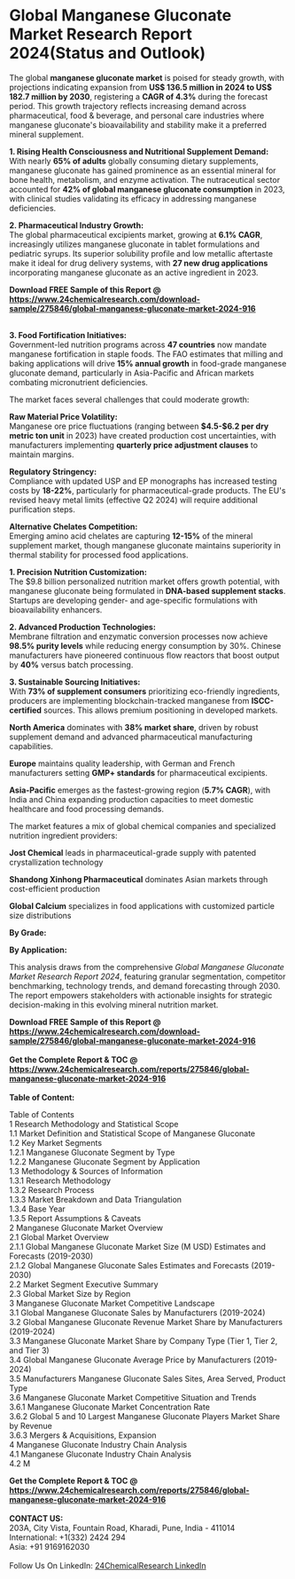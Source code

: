 <h1>Global Manganese Gluconate Market Research Report 2024(Status and Outlook)</h1><p>The global <strong>manganese gluconate market</strong> is poised for steady growth, with projections indicating expansion from <strong>US$ 136.5 million in 2024 to US$ 182.7 million by 2030</strong>, registering a <strong>CAGR of 4.3%</strong> during the forecast period. This growth trajectory reflects increasing demand across pharmaceutical, food &amp; beverage, and personal care industries where manganese gluconate's bioavailability and stability make it a preferred mineral supplement.</p><p><strong>1. Rising Health Consciousness and Nutritional Supplement Demand:</strong><br>
With nearly <strong>65% of adults</strong> globally consuming dietary supplements, manganese gluconate has gained prominence as an essential mineral for bone health, metabolism, and enzyme activation. The nutraceutical sector accounted for <strong>42% of global manganese gluconate consumption</strong> in 2023, with clinical studies validating its efficacy in addressing manganese deficiencies.</p><p><strong>2. Pharmaceutical Industry Growth:</strong><br>
The global pharmaceutical excipients market, growing at <strong>6.1% CAGR</strong>, increasingly utilizes manganese gluconate in tablet formulations and pediatric syrups. Its superior solubility profile and low metallic aftertaste make it ideal for drug delivery systems, with <strong>27 new drug applications</strong> incorporating manganese gluconate as an active ingredient in 2023.</p><div><b>Download FREE Sample of this Report @ 
            <a href="https://www.24chemicalresearch.com/download-sample/275846/global-manganese-gluconate-market-2024-916">
            https://www.24chemicalresearch.com/download-sample/275846/global-manganese-gluconate-market-2024-916</a></b></div><br><p><strong>3. Food Fortification Initiatives:</strong><br>
Government-led nutrition programs across <strong>47 countries</strong> now mandate manganese fortification in staple foods. The FAO estimates that milling and baking applications will drive <strong>15% annual growth</strong> in food-grade manganese gluconate demand, particularly in Asia-Pacific and African markets combating micronutrient deficiencies.</p><p>The market faces several challenges that could moderate growth:</p><p><strong>Raw Material Price Volatility:</strong><br>
    Manganese ore price fluctuations (ranging between <strong>$4.5-$6.2 per dry metric ton unit</strong> in 2023) have created production cost uncertainties, with manufacturers implementing <strong>quarterly price adjustment clauses</strong> to maintain margins.</p><p><strong>Regulatory Stringency:</strong><br>
    Compliance with updated USP and EP monographs has increased testing costs by <strong>18-22%</strong>, particularly for pharmaceutical-grade products. The EU's revised heavy metal limits (effective Q2 2024) will require additional purification steps.</p><p><strong>Alternative Chelates Competition:</strong><br>
    Emerging amino acid chelates are capturing <strong>12-15%</strong> of the mineral supplement market, though manganese gluconate maintains superiority in thermal stability for processed food applications.</p><p><strong>1. Precision Nutrition Customization:</strong><br>
The $9.8 billion personalized nutrition market offers growth potential, with manganese gluconate being formulated in <strong>DNA-based supplement stacks</strong>. Startups are developing gender- and age-specific formulations with bioavailability enhancers.</p><p><strong>2. Advanced Production Technologies:</strong><br>
Membrane filtration and enzymatic conversion processes now achieve <strong>98.5% purity levels</strong> while reducing energy consumption by 30%. Chinese manufacturers have pioneered continuous flow reactors that boost output by <strong>40%</strong> versus batch processing.</p><p><strong>3. Sustainable Sourcing Initiatives:</strong><br>
With <strong>73% of supplement consumers</strong> prioritizing eco-friendly ingredients, producers are implementing blockchain-tracked manganese from <strong>ISCC-certified</strong> sources. This allows premium positioning in developed markets.</p><p><strong>North America</strong> dominates with <strong>38% market share</strong>, driven by robust supplement demand and advanced pharmaceutical manufacturing capabilities.</p><p><strong>Europe</strong> maintains quality leadership, with German and French manufacturers setting <strong>GMP+ standards</strong> for pharmaceutical excipients.</p><p><strong>Asia-Pacific</strong> emerges as the fastest-growing region (<strong>5.7% CAGR</strong>), with India and China expanding production capacities to meet domestic healthcare and food processing demands.</p><p>The market features a mix of global chemical companies and specialized nutrition ingredient providers:</p><p><strong>Jost Chemical</strong> leads in pharmaceutical-grade supply with patented crystallization technology</p><p><strong>Shandong Xinhong Pharmaceutical</strong> dominates Asian markets through cost-efficient production</p><p><strong>Global Calcium</strong> specializes in food applications with customized particle size distributions</p><p><strong>By Grade:</strong></p><p><strong>By Application:</strong></p><p>This analysis draws from the comprehensive <em>Global Manganese Gluconate Market Research Report 2024</em>, featuring granular segmentation, competitor benchmarking, technology trends, and demand forecasting through 2030. The report empowers stakeholders with actionable insights for strategic decision-making in this evolving mineral nutrition market.</p><div><b>Download FREE Sample of this Report @ 
            <a href="https://www.24chemicalresearch.com/download-sample/275846/global-manganese-gluconate-market-2024-916">
            https://www.24chemicalresearch.com/download-sample/275846/global-manganese-gluconate-market-2024-916</a></b></div><br><div><b>Get the Complete Report & TOC @ 
            <a href="https://www.24chemicalresearch.com/reports/275846/global-manganese-gluconate-market-2024-916">
            https://www.24chemicalresearch.com/reports/275846/global-manganese-gluconate-market-2024-916</a></b></div><br>
            <b>Table of Content:</b><p>Table of Contents<br />
1 Research Methodology and Statistical Scope<br />
1.1 Market Definition and Statistical Scope of Manganese Gluconate<br />
1.2 Key Market Segments<br />
1.2.1 Manganese Gluconate Segment by Type<br />
1.2.2 Manganese Gluconate Segment by Application<br />
1.3 Methodology & Sources of Information<br />
1.3.1 Research Methodology<br />
1.3.2 Research Process<br />
1.3.3 Market Breakdown and Data Triangulation<br />
1.3.4 Base Year<br />
1.3.5 Report Assumptions & Caveats<br />
2 Manganese Gluconate Market Overview<br />
2.1 Global Market Overview<br />
2.1.1 Global Manganese Gluconate Market Size (M USD) Estimates and Forecasts (2019-2030)<br />
2.1.2 Global Manganese Gluconate Sales Estimates and Forecasts (2019-2030)<br />
2.2 Market Segment Executive Summary<br />
2.3 Global Market Size by Region<br />
3 Manganese Gluconate Market Competitive Landscape<br />
3.1 Global Manganese Gluconate Sales by Manufacturers (2019-2024)<br />
3.2 Global Manganese Gluconate Revenue Market Share by Manufacturers (2019-2024)<br />
3.3 Manganese Gluconate Market Share by Company Type (Tier 1, Tier 2, and Tier 3)<br />
3.4 Global Manganese Gluconate Average Price by Manufacturers (2019-2024)<br />
3.5 Manufacturers Manganese Gluconate Sales Sites, Area Served, Product Type<br />
3.6 Manganese Gluconate Market Competitive Situation and Trends<br />
3.6.1 Manganese Gluconate Market Concentration Rate<br />
3.6.2 Global 5 and 10 Largest Manganese Gluconate Players Market Share by Revenue<br />
3.6.3 Mergers & Acquisitions, Expansion<br />
4 Manganese Gluconate Industry Chain Analysis<br />
4.1 Manganese Gluconate Industry Chain Analysis<br />
4.2 M</p><div><b>Get the Complete Report & TOC @ 
            <a href="https://www.24chemicalresearch.com/reports/275846/global-manganese-gluconate-market-2024-916">
            https://www.24chemicalresearch.com/reports/275846/global-manganese-gluconate-market-2024-916</a></b></div><br><b>CONTACT US:</b><br>
            203A, City Vista, Fountain Road, Kharadi, Pune, India - 411014<br>
            International: +1(332) 2424 294<br>
            Asia: +91 9169162030 <br><br>
            Follow Us On LinkedIn: <a href="https://www.linkedin.com/company/24chemicalresearch/">24ChemicalResearch LinkedIn</a>